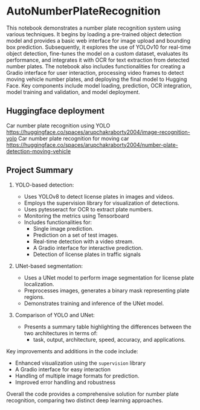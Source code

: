 # AutoNumberPlateRecognition

This notebook demonstrates a number plate recognition system using various techniques. It begins by loading a pre-trained object detection model and provides a basic web interface for image upload and bounding box prediction. Subsequently, it explores the use of YOLOv10 for real-time object detection, fine-tunes the model on a custom dataset, evaluates its performance, and integrates it with OCR for text extraction from detected number plates. The notebook also includes functionalities for creating a Gradio interface for user interaction, processing video frames to detect moving vehicle number plates, and deploying the final model to Hugging Face. Key components include model loading, prediction, OCR integration, model training and validation, and model deployment.

## Huggingface deployment 
Car number plate recognition using YOLO https://huggingface.co/spaces/arupchakraborty2004/image-recognition-yolo
Car number plate recognition for moving car https://huggingface.co/spaces/arupchakraborty2004/number-plate-detection-moving-vehicle

## Project Summary

1. YOLO-based detection:
   - Uses YOLOv8 to detect license plates in images and videos.
   - Employs the supervision library for visualization of detections.
   - Uses pytesseract for OCR to extract plate numbers.
   - Monitoring the metrics using Tensorboard
   - Includes functionalities for:
       - Single image prediction.
       - Prediction on a set of test images.
       - Real-time detection with a video stream.
       - A Gradio interface for interactive prediction.
       - Detection of license plates in traffic signals

2. UNet-based segmentation:
   - Uses a UNet model to perform image segmentation for license plate localization.
   - Preprocesses images, generates a binary mask representing plate regions.
   - Demonstrates training and inference of the UNet model.

3. Comparison of YOLO and UNet:
   - Presents a summary table highlighting the differences between the two architectures in terms of:
       - task, output, architecture, speed, accuracy, and applications.

Key improvements and additions in the code include:
   - Enhanced visualization using the `supervision` library
   - A Gradio interface for easy interaction
   - Handling of multiple image formats for prediction.
   - Improved error handling and robustness

Overall the code provides a comprehensive solution for number plate recognition, comparing two distinct deep learning approaches.
